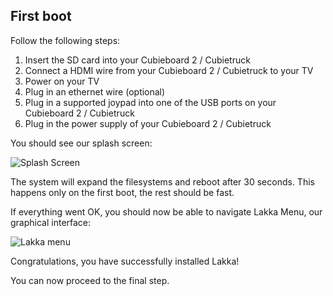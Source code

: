 ## First boot

Follow the following steps:

1.  Insert the SD card into your Cubieboard 2 / Cubietruck
2.  Connect a HDMI wire from your Cubieboard 2 / Cubietruck to your TV
3.  Power on your TV
4.  Plug in an ethernet wire (optional)
5.  Plug in a supported joypad into one of the USB ports on your Cubieboard 2 / Cubietruck
6.  Plug in the power supply of your Cubieboard 2 / Cubietruck

You should see our splash screen:

![Splash Screen](/images/splash.png)

The system will expand the filesystems and reboot after 30 seconds. This happens only on the first boot, the rest should be fast.

If everything went OK, you should now be able to navigate Lakka Menu, our graphical interface:

![Lakka menu](/images/lakkamenu.png)

Congratulations, you have successfully installed Lakka!

You can now proceed to the final step.
